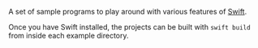 A set of sample programs to play around with various features of [Swift](https://swift.org).

Once you have Swift installed, the projects can be built with `swift build` from inside each
example directory.
